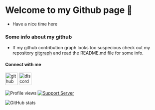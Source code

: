 # Welcome to my Github page 👋

* Have a nice time here


### Some info about my github

* If my github contribution graph looks too suspecious check out my repository [gitgraph](https://github.com/bartick/gitgraph "gitgraph") and read the README.md file for some info.


#### Connect with me
[<img src='https://cdn.jsdelivr.net/npm/simple-icons@3.0.1/icons/github.svg' alt='github' height='40'>](https://github.com/bartick)  [<img src='https://cdn.jsdelivr.net/npm/simple-icons@3.0.1/icons/discord.svg' alt='discord' height='40'>](https://discord.gg/XRVnxHs3)  

![Profile views](https://gpvc.arturio.dev/bartick)  [![Support Server](https://img.shields.io/discord/591914197219016707.svg?color=g&label=TestingMeme&logo=discord&style=flat-square)](https://discord.gg/XRVnxHs3)

![GitHub stats](https://github-readme-stats.vercel.app/api?username=bartick&show_icons=true)  

